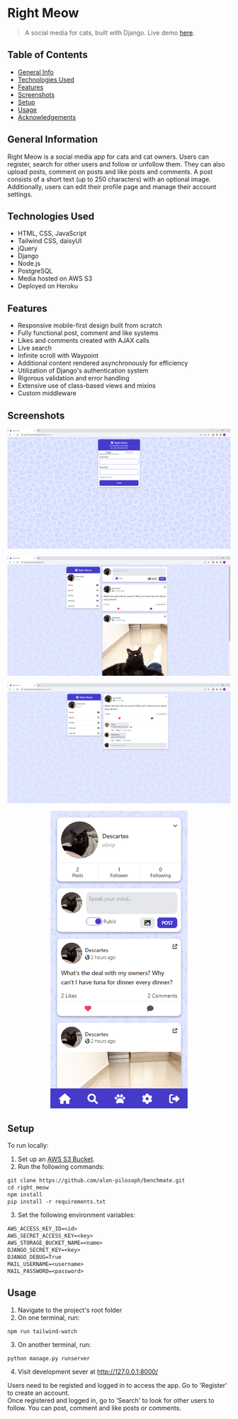 # Right Meow

> A social media for cats, built with Django.
> Live demo [here](https://right-meow.herokuapp.com/).

## Table of Contents

- [General Info](#general-information)
- [Technologies Used](#technologies-used)
- [Features](#features)
- [Screenshots](#screenshots)
- [Setup](#setup)
- [Usage](#usage)
- [Acknowledgements](#acknowledgements)

## General Information

Right Meow is a social media app for cats and cat owners. Users can register, search for other users and follow or unfollow them. They can also upload posts, comment on posts and like posts and comments. A post consists of a short text (up to 250 characters) with an optional image. Additionally, users can edit their profile page and manage their account settings.

## Technologies Used

- HTML, CSS, JavaScript
- Tailwind CSS, daisyUI
- jQuery
- Django
- Node.js
- PostgreSQL
- Media hosted on AWS S3
- Deployed on Heroku

## Features

- Responsive mobile-first design built from scratch
- Fully functional post, comment and like systems
- Likes and comments created with AJAX calls
- Live search
- Infinite scroll with Waypoint
- Additional content rendered asynchronously for efficiency
- Utilization of Django's authentication system
- Rigorous validation and error handling
- Extensive use of class-based views and mixins
- Custom middleware

## Screenshots

<p align="center">
  <img src="screenshots/right_meow_landing.png" alt="Landing Page"/>
</p>
<p align="center">
  <img src="screenshots/right_meow_profile.png" alt="Profile Page"/>
</p>
<p align="center">
  <img src="screenshots/right_meow_post.png" alt="Post Page"/>
</p>
<p align="center">
  <img src="screenshots/right_meow_mobile.png" alt="Mobile Profile Page"/>
</p>

## Setup

To run locally:

1. Set up an [AWS S3 Bucket](https://aws.amazon.com/s3/).
2. Run the following commands:

```
git clone https://github.com/alon-pilosoph/benchmate.git
cd right_meow
npm install
pip install -r requirements.txt
```

3. Set the following environment variables:

```
AWS_ACCESS_KEY_ID=<id>
AWS_SECRET_ACCESS_KEY=<key>
AWS_STORAGE_BUCKET_NAME=<name>
DJANGO_SECRET_KEY=<key>
DJANGO_DEBUG=True
MAIL_USERNAME=<username>
MAIL_PASSWORD=<password>
```

## Usage

1. Navigate to the project's root folder
2. On one terminal, run:

```
npm run tailwind-watch
```

3. On another terminal, run:

```
python manage.py runserver
```

4. Visit development sever at http://127.0.0.1:8000/

Users need to be registed and logged in to access the app. Go to 'Register' to create an account.\
Once registered and logged in, go to 'Search' to look for other users to follow. You can post, comment and like posts or comments.
